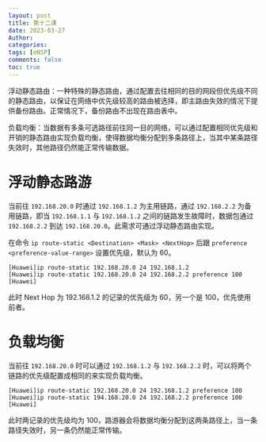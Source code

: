 ```yaml
---
layout: post
title: 第十二课
date: 2023-03-27
Author: 
categories: 
tags: [eNSP]
comments: false
toc: true
---
```


浮动静态路由：一种特殊的静态路由，通过配置去往相同的目的网段但优先级不同的静态路由，以保证在网络中优先级较高的路由被选择，即主路由失效的情况下提供备份路由。正常情况下，备份路由不出现在路由表中。

负载均衡：当数据有多条可选路径前往同一目的网络，可以通过配置相同优先级和开销的静态路由实现负载均衡，使得数据均衡分配到多条路径上，当其中某条路径失效时，其他路径仍然能正常传输数据。

# 浮动静态路游

当前往 `192.168.20.0` 时通过 `192.168.1.2` 为主用链路，通过 `192.168.2.2` 为备用链路，即当 `192.168.1.1` 与 `192.168.1.2` 之间的链路发生故障时，数据包通过 `192.168.2.2` 到达 `192.168.20.0`。此需求可通过浮动静态路由实现。

在命令 `ip route-static <Destination> <Mask> <NextHop>` 后跟 `preference <preference-value-range>` 设置优先级，默认为 60。

```shell
[Huawei]ip route-static 192.168.20.0 24 192.168.1.2
[Huawei]ip route-static 192.168.20.0 24 192.168.2.2 preference 100
[Huawei]
```

此时 Next Hop 为 192.168.1.2 的记录的优先级为 60，另一个是 100，优先使用前者。

# 负载均衡

当前往 `192.168.20.0` 时可以通过 `192.168.1.2` 与 `192.168.2.2` 时，可以将两个链路的优先级配置成相同的来实现负载均衡。

```shell
[Huawei]ip route-static 192.168.20.0 24 192.168.1.2 preference 100
[Huawei]ip route-static 194.168.20.0 24 192.168.2.2 preference 100
[Huawei]
```

此时两记录的优先级均为 100，路游器会将数据均衡分配到这两条路径上，当一条路径失效时，另一条仍然能正常传输。
